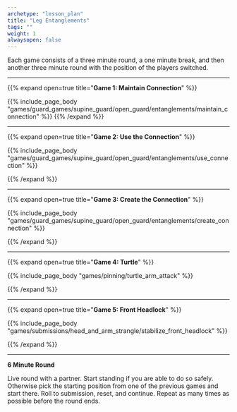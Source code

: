 ```yaml
--- 
archetype: "lesson_plan" 
title: "Leg Entanglements"
tags: ""
weight: 1
alwaysopen: false 
---
```


Each game consists of a three minute round, a one minute break, and then another three minute round with the position of the players switched. 

---
{{% expand open=true title="**Game 1: Maintain Connection**" %}}

{{% include_page_body "games/guard_games/supine_guard/open_guard/entanglements/maintain_connection" %}}
{{% /expand %}}

---
{{% expand open=true title="**Game 2: Use the Connection**" %}}

{{% include_page_body "games/guard_games/supine_guard/open_guard/entanglements/use_connection" %}}

{{% /expand %}}

---
{{% expand open=true title="**Game 3: Create the Connection**" %}}

{{% include_page_body "games/guard_games/supine_guard/open_guard/entanglements/create_connection" %}}

{{% /expand %}}

---
{{% expand open=true title="**Game 4: Turtle**" %}}

{{% include_page_body "games/pinning/turtle_arm_attack" %}}

{{% /expand %}}

---
{{% expand open=true title="**Game 5: Front Headlock**" %}}


{{% include_page_body "games/submissions/head_and_arm_strangle/stabilize_front_headlock" %}}

{{% /expand %}}

---
**6 Minute Round**

Live round with a partner. Start standing if you are able to do so safely. Otherwise pick the starting position from one of the previous games and start there. Roll to submission, reset, and continue. Repeat as many times as possible before the round ends. 



